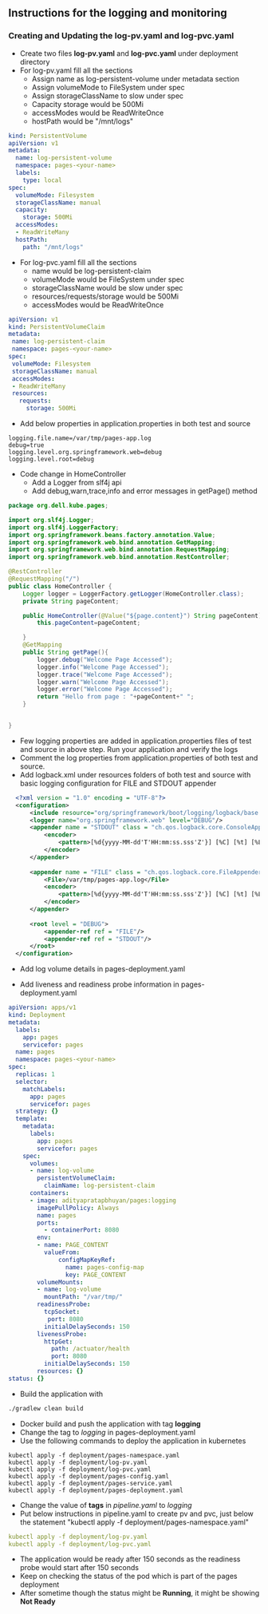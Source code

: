 ## Instructions for the logging and monitoring

### Creating and Updating the log-pv.yaml and log-pvc.yaml
- Create two files **log-pv.yaml** and **log-pvc.yaml** under deployment directory
- For log-pv.yaml fill all the sections
  * Assign name as log-persistent-volume under metadata section
  * Assign volumeMode to FileSystem under spec
  * Assign storageClassName to slow under spec
  * Capacity storage would be 500Mi
  * accessModes would be ReadWriteOnce
  * hostPath would be "/mnt/logs"
```yaml
kind: PersistentVolume
apiVersion: v1
metadata:
  name: log-persistent-volume
  namespace: pages-<your-name>
  labels:
    type: local
spec:
  volumeMode: Filesystem
  storageClassName: manual
  capacity:
    storage: 500Mi
  accessModes:
  - ReadWriteMany
  hostPath:
    path: "/mnt/logs"
```
- For log-pvc.yaml fill all the sections
  * name would be log-persistent-claim
  * volumeMode would be  FileSystem under spec
  * storageClassName would be slow under spec
  * resources/requests/storage would be 500Mi
  * accessModes would be ReadWriteOnce
 ```yaml
apiVersion: v1
kind: PersistentVolumeClaim
metadata:
  name: log-persistent-claim
  namespace: pages-<your-name>
spec:
  volumeMode: Filesystem
  storageClassName: manual
  accessModes:
  - ReadWriteMany
  resources:
    requests:
      storage: 500Mi
```
- Add below properties in application.properties in both test and source
```properties
logging.file.name=/var/tmp/pages-app.log
debug=true
logging.level.org.springframework.web=debug
logging.level.root=debug
```
- Code change in HomeController
  * Add a Logger from slf4j api
  * Add  debug,warn,trace,info and error messages in getPage() method
```java
package org.dell.kube.pages;

import org.slf4j.Logger;
import org.slf4j.LoggerFactory;
import org.springframework.beans.factory.annotation.Value;
import org.springframework.web.bind.annotation.GetMapping;
import org.springframework.web.bind.annotation.RequestMapping;
import org.springframework.web.bind.annotation.RestController;

@RestController
@RequestMapping("/")
public class HomeController {
    Logger logger = LoggerFactory.getLogger(HomeController.class);
    private String pageContent;

    public HomeController(@Value("${page.content}") String pageContent){
        this.pageContent=pageContent;

    }
    @GetMapping
    public String getPage(){
        logger.debug("Welcome Page Accessed");
        logger.info("Welcome Page Accessed");
        logger.trace("Welcome Page Accessed");
        logger.warn("Welcome Page Accessed");
        logger.error("Welcome Page Accessed");
        return "Hello from page : "+pageContent+" ";
    }


}
```
- Few logging properties are added in application.properties files of test and source in above step. Run your application and verify the logs
- Comment the log properties from application.properties  of both test and source.
- Add logback.xml under resources folders of both test and source with basic logging configuration for FILE and STDOUT appender
```xml
  <?xml version = "1.0" encoding = "UTF-8"?>
  <configuration>
      <include resource="org/springframework/boot/logging/logback/base.xml"/>
      <logger name="org.springframework.web" level="DEBUG"/>
      <appender name = "STDOUT" class = "ch.qos.logback.core.ConsoleAppender">
          <encoder>
              <pattern>[%d{yyyy-MM-dd'T'HH:mm:ss.sss'Z'}] [%C] [%t] [%L] [%-5p] %m%n</pattern>
          </encoder>
      </appender>
  
      <appender name = "FILE" class = "ch.qos.logback.core.FileAppender">
          <File>/var/tmp/pages-app.log</File>
          <encoder>
              <pattern>[%d{yyyy-MM-dd'T'HH:mm:ss.sss'Z'}] [%C] [%t] [%L] [%-5p] %m%n</pattern>
          </encoder>
      </appender>
  
      <root level = "DEBUG">
          <appender-ref ref = "FILE"/>
          <appender-ref ref = "STDOUT"/>
      </root>
  </configuration>
```
- Add log volume details in pages-deployment.yaml
  
- Add liveness and readiness probe information in pages-deployment.yaml
```yaml
apiVersion: apps/v1
kind: Deployment
metadata:
  labels:
    app: pages
    servicefor: pages
  name: pages
  namespace: pages-<your-name>
spec:
  replicas: 1
  selector:
    matchLabels:
      app: pages
      servicefor: pages
  strategy: {}
  template:
    metadata:
      labels:
        app: pages
        servicefor: pages
    spec:
      volumes:
      - name: log-volume
        persistentVolumeClaim:
          claimName: log-persistent-claim
      containers:
      - image: adityapratapbhuyan/pages:logging
        imagePullPolicy: Always
        name: pages
        ports:
          - containerPort: 8080
        env:
        - name: PAGE_CONTENT
          valueFrom:
              configMapKeyRef:
                name: pages-config-map
                key: PAGE_CONTENT
        volumeMounts:
        - name: log-volume
          mountPath: "/var/tmp/"
        readinessProbe:
          tcpSocket:
           port: 8080
          initialDelaySeconds: 150
        livenessProbe:
          httpGet:
            path: /actuator/health
            port: 8080
          initialDelaySeconds: 150
        resources: {}
status: {}
```
- Build the application with 
```sh
./gradlew clean build
```
- Docker build and push the application with tag **logging**
- Change the tag to *logging* in pages-deployment.yaml
- Use the following commands to deploy the application in kubernetes
```shell script
kubectl apply -f deployment/pages-namespace.yaml
kubectl apply -f deployment/log-pv.yaml
kubectl apply -f deployment/log-pvc.yaml
kubectl apply -f deployment/pages-config.yaml
kubectl apply -f deployment/pages-service.yaml
kubectl apply -f deployment/pages-deployment.yaml
```
- Change the value of **tags** in *pipeline.yaml* to *logging* 
- Put below instructions in pipeline.yaml  to create pv and pvc, just below the statement "kubectl apply -f deployment/pages-namespace.yaml"
```yaml
kubectl apply -f deployment/log-pv.yaml
kubectl apply -f deployment/log-pvc.yaml
```
- The application would be ready after 150 seconds as the readiness probe would start after 150 seconds
- Keep on checking the status of the pod which is part of the pages deployment
- After sometime though the status might be **Running**, it might be showing **Not Ready**